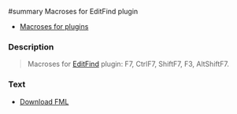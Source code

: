 ﻿#summary Macroses for EditFind plugin

  * [Macroses for plugins](Addon.md)

### Description ###

> Macroses for [EditFind](http://code.google.com/p/far-plugins/wiki/EdtFind) plugin: F7, CtrlF7, ShiftF7, F3, AltShiftF7.

### Text ###

  * [Download FML](http://far-macro-library.googlecode.com/svn/trunk/Addon/EdtFind.fml)